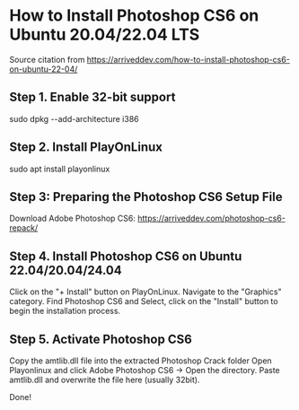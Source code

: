 # How to Install Photoshop CS6 on Ubuntu 20.04/22.04 LTS
 Source citation from https://arriveddev.com/how-to-install-photoshop-cs6-on-ubuntu-22-04/

 ## Step 1. Enable 32-bit support
 sudo dpkg --add-architecture i386

 ## Step 2. Install PlayOnLinux
 sudo apt install playonlinux

 ## Step 3: Preparing the Photoshop CS6 Setup File
 Download Adobe Photoshop CS6: https://arriveddev.com/photoshop-cs6-repack/

 ## Step 4. Install Photoshop CS6 on Ubuntu 22.04/20.04/24.04
 Click on the "+ Install" button on PlayOnLinux.
 Navigate to the "Graphics" category.
 Find Photoshop CS6 and Select, click on the "Install" button to begin the installation process.

 ## Step 5. Activate Photoshop CS6
 Copy the amtlib.dll file into the extracted Photoshop Crack folder
 Open Playonlinux and click Adobe Photoshop CS6 -> Open the directory. 
 Paste amtlib.dll and overwrite the file here (usually 32bit).

 Done! 

 
